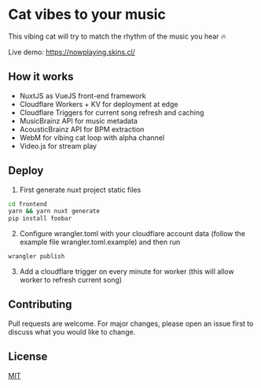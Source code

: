 # Cat vibes to your music

This vibing cat will try to match the rhythm of the music you hear 🔥

Live demo: https://nowplaying.skins.cl/

## How it works

- NuxtJS as VueJS front-end framework
- Cloudflare Workers + KV for deployment at edge
- Cloudflare Triggers for current song refresh and caching
- MusicBrainz API for music metadata
- AcousticBrainz API for BPM extraction
- WebM for vibing cat loop with alpha channel
- Video.js for stream play

## Deploy

1. First generate nuxt project static files

```bash
cd frontend
yarn && yarn nuxt generate
pip install foobar
```

2. Configure wrangler.toml with your cloudflare account data (follow the example file wrangler.toml.example) and then run

```bash
wrangler publish
```

3. Add a cloudflare trigger on every minute for worker (this will allow worker to refresh current song)

## Contributing
Pull requests are welcome. For major changes, please open an issue first to discuss what you would like to change.

## License
[MIT](https://choosealicense.com/licenses/mit/)
